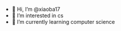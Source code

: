 - 👋 Hi, I’m @xiaoba17
- 👀 I’m interested in cs
- 🌱 I’m currently learning computer science

<!---
xiaoba17/xiaoba17 is a ✨ special ✨ repository because its `README.md` (this file) appears on your GitHub profile.
You can click the Preview link to take a look at your changes.
--->
